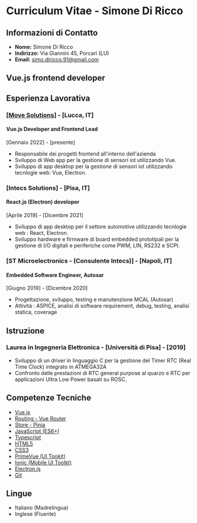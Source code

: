 # Curriculum Vitae - Simone Di Ricco

## Informazioni di Contatto
- **Nome:** Simone Di Ricco
- **Indirizzo:** Via Giannini 45, Porcari (LU)
- **Email:** simo.diricco.91@gmail.com

## Vue.js frontend developer

## Esperienza Lavorativa
### [[Move Solutions](htttps://movesolutions.it)] - [Lucca, IT]
#### Vue.js Developer and Frontend Lead
[Gennaio 2022] - [presente]
- Responsabile dei progetti frontend all'interno dell'azienda
- Sviluppo di Web app per la gestione di sensori iot utilizzando Vue. 
- Sviluppo di app desktop per la gestione di sensori iot utilizzando tecnlogie web: Vue, Electron.

### [Intecs Solutions] - [Pisa, IT]
#### React.js (Electron) developer
[Aprile 2019] - [Dicembre 2021]
- Sviluppo di app desktop per il settore automotive utilizzando tecnlogie web : React, Electron.
- Sviluppo hardware e firmware di board embedded prototipali per la gestione di I/O digitali e periferiche come PWM, LIN, RS232 e SCPI.

### [ST Microelectronics - (Consulente Intecs)] - [Napoli, IT]
#### Embedded Software Engineer, Autosar 
[Giugno 2019] - [Dicembre 2020]
- Progettazione, sviluppo, testing e manutenzione MCAL (Autosar)
- Attività : ASPICE, analisi di software requirement, debug, testing, analisi statica, coverage

## Istruzione
### Laurea in Ingegneria Elettronica - [Università di Pisa] - [2019]
- Sviluppo di un driver in linguaggio C per la gestione del Timer RTC (Real Time Clock) integrato in ATMEGA32A
- Confronto delle prestazioni di RTC general purpose al quarzo e RTC per applicazioni Ultra Low Power basati su ROSC.

## Competenze Tecniche
- [Vue.js](https://vuejs.org/)
- [Routing - Vue Router](https://router.vuejs.org/)
- [Store - Pinia](https://pinia.vuejs.org/)
- [JavaScript (ES6+)](https://www.ecma-international.org/publications-and-standards/standards/ecma-262/)
- [Typescript](https://www.typescriptlang.org/)
- [HTML5](https://developer.mozilla.org/en-US/docs/Glossary/HTML5)
- [CSS3](https://developer.mozilla.org/en-US/docs/Web/CSS)
- [PrimeVue (UI Tookit)](https://primevue.org/)
- [Ionic (Mobile UI Toolkt)](https://ionicframework.com/)
- [Electron.js](https://www.electronjs.org/)
- [Git](https://git-scm.com/)

## Lingue
- Italiano (Madrelingua)
- Inglese (Fluente)

